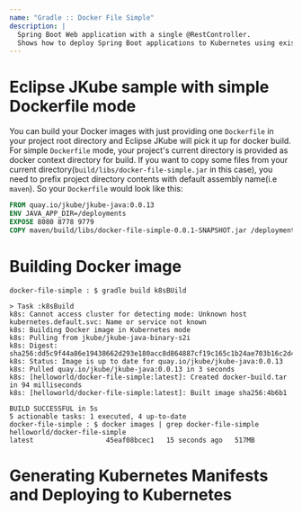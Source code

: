 ```yaml
---
name: "Gradle :: Docker File Simple"
description: |
  Spring Boot Web application with a single @RestController.
  Shows how to deploy Spring Boot applications to Kubernetes using existing Dockerfile with Eclipse JKube.
---
```

# Eclipse JKube sample with simple Dockerfile mode

You can build your Docker images with just providing one `Dockerfile` in your project root directory and Eclipse JKube
will pick it up for docker build. 
For simple `Dockerfile` mode, your project's current directory is provided as docker context directory for build.
If you want to copy some files from your current directory(`build/libs/docker-file-simple.jar` in this case), you need
to prefix project directory contents with default assembly name(i.e `maven`). So your `Dockerfile` would look like this:
```Dockerfile
FROM quay.io/jkube/jkube-java:0.0.13
ENV JAVA_APP_DIR=/deployments
EXPOSE 8080 8778 9779
COPY maven/build/libs/docker-file-simple-0.0.1-SNAPSHOT.jar /deployments/
```

# Building Docker image
```shell script
docker-file-simple : $ gradle build k8sBUild

> Task :k8sBuild
k8s: Cannot access cluster for detecting mode: Unknown host kubernetes.default.svc: Name or service not known
k8s: Building Docker image in Kubernetes mode
k8s: Pulling from jkube/jkube-java-binary-s2i
k8s: Digest: sha256:dd5c9f44a86e19438662d293e180acc8d864887cf19c165c1b24ae703b16c2d4
k8s: Status: Image is up to date for quay.io/jkube/jkube-java:0.0.13
k8s: Pulled quay.io/jkube/jkube-java:0.0.13 in 3 seconds
k8s: [helloworld/docker-file-simple:latest]: Created docker-build.tar in 94 milliseconds
k8s: [helloworld/docker-file-simple:latest]: Built image sha256:4b6b1

BUILD SUCCESSFUL in 5s
5 actionable tasks: 1 executed, 4 up-to-date
docker-file-simple : $ docker images | grep docker-file-simple
helloworld/docker-file-simple                                                latest                  45eaf08bcec1   15 seconds ago   517MB
```

# Generating Kubernetes Manifests and Deploying to Kubernetes
```shell script
```

